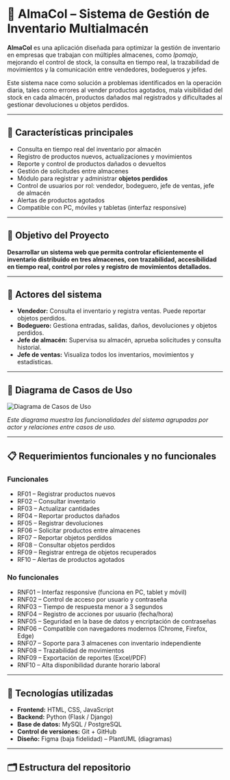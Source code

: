 # 💼 AlmaCol – Sistema de Gestión de Inventario Multialmacén

**AlmaCol** es una aplicación diseñada para optimizar la gestión de inventario en empresas que trabajan con múltiples almacenes, como *Ipomajo*, mejorando el control de stock, la consulta en tiempo real, la trazabilidad de movimientos y la comunicación entre vendedores, bodegueros y jefes.

Este sistema nace como solución a problemas identificados en la operación diaria, tales como errores al vender productos agotados, mala visibilidad del stock en cada almacén, productos dañados mal registrados y dificultades al gestionar devoluciones u objetos perdidos.

---

## 📌 Características principales

- Consulta en tiempo real del inventario por almacén
- Registro de productos nuevos, actualizaciones y movimientos
- Reporte y control de productos dañados o devueltos
- Gestión de solicitudes entre almacenes
- Módulo para registrar y administrar **objetos perdidos**
- Control de usuarios por rol: vendedor, bodeguero, jefe de ventas, jefe de almacén
- Alertas de productos agotados
- Compatible con PC, móviles y tabletas (interfaz responsive)

---

## 🎯 Objetivo del Proyecto

**Desarrollar un sistema web que permita controlar eficientemente el inventario distribuido en tres almacenes, con trazabilidad, accesibilidad en tiempo real, control por roles y registro de movimientos detallados.**

---

## 👥 Actores del sistema

- **Vendedor:** Consulta el inventario y registra ventas. Puede reportar objetos perdidos.
- **Bodeguero:** Gestiona entradas, salidas, daños, devoluciones y objetos perdidos.
- **Jefe de almacén:** Supervisa su almacén, aprueba solicitudes y consulta historial.
- **Jefe de ventas:** Visualiza todos los inventarios, movimientos y estadísticas.

---

## 📌 Diagrama de Casos de Uso

![Diagrama de Casos de Uso](ruta/de/tu/diagrama.png)

*Este diagrama muestra las funcionalidades del sistema agrupadas por actor y relaciones entre casos de uso.*

---

## 📋 Requerimientos funcionales y no funcionales

### Funcionales

- RF01 – Registrar productos nuevos
- RF02 – Consultar inventario
- RF03 – Actualizar cantidades
- RF04 – Reportar productos dañados
- RF05 – Registrar devoluciones
- RF06 – Solicitar productos entre almacenes
- RF07 – Reportar objetos perdidos
- RF08 – Consultar objetos perdidos
- RF09 – Registrar entrega de objetos recuperados
- RF10 – Alertas de productos agotados

### No funcionales

- RNF01 – Interfaz responsive (funciona en PC, tablet y móvil)
- RNF02 – Control de acceso por usuario y contraseña
- RNF03 – Tiempo de respuesta menor a 3 segundos
- RNF04 – Registro de acciones por usuario (fecha/hora)
- RNF05 – Seguridad en la base de datos y encriptación de contraseñas
- RNF06 – Compatible con navegadores modernos (Chrome, Firefox, Edge)
- RNF07 – Soporte para 3 almacenes con inventario independiente
- RNF08 – Trazabilidad de movimientos
- RNF09 – Exportación de reportes (Excel/PDF)
- RNF10 – Alta disponibilidad durante horario laboral

---

## 🧩 Tecnologías utilizadas

- **Frontend:** HTML, CSS, JavaScript
- **Backend:** Python (Flask / Django)
- **Base de datos:** MySQL / PostgreSQL
- **Control de versiones:** Git + GitHub
- **Diseño:** Figma (baja fidelidad) – PlantUML (diagramas)

---

## 🗂 Estructura del repositorio

